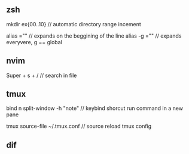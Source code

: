 ## zsh
mkdir ex{00..10} // automatic directory range incement

alias <name>="<value>" // expands on the beggining of the line
alias -g <name>="<value>" // expands everyvere, g == global

## nvim
Super + s + / // search in file

## tmux
bind n split-window -h "note" // keybind shorcut run command in a new pane

tmux source-file ~/.tmux.conf // source reload tmux config

## dif
